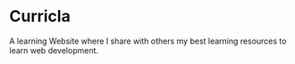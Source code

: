 # Curricla
A learning Website where I share with others my best learning resources to learn web development. 
